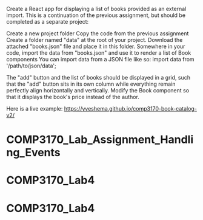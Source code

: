 Create a React app for displaying a list of books provided as an external import. This is a continuation of the previous assignment, but should be completed as a separate project:

Create a new project folder
Copy the code from the previous assignment
Create a folder named "data" at the root of your project. Download the attached "books.json" file and place it in this folder.
Somewhere in your code, import the data from "books.json" and use it to render a list of Book components
You can import data from a JSON file like so:
import data from '/path/to/json/data';

The "add" button and the list of books should be displayed in a grid, such that the "add" button sits in its own column while everything remain perfectly align horizontally and vertically.
Modify the Book component so that it displays the book's price instead of the author.

Here is a live example: https://yveshema.github.io/comp3170-book-catalog-v2/ 

# COMP3170_Lab_Assignment_Handling_Events
# COMP3170_Lab4
# COMP3170_Lab4
